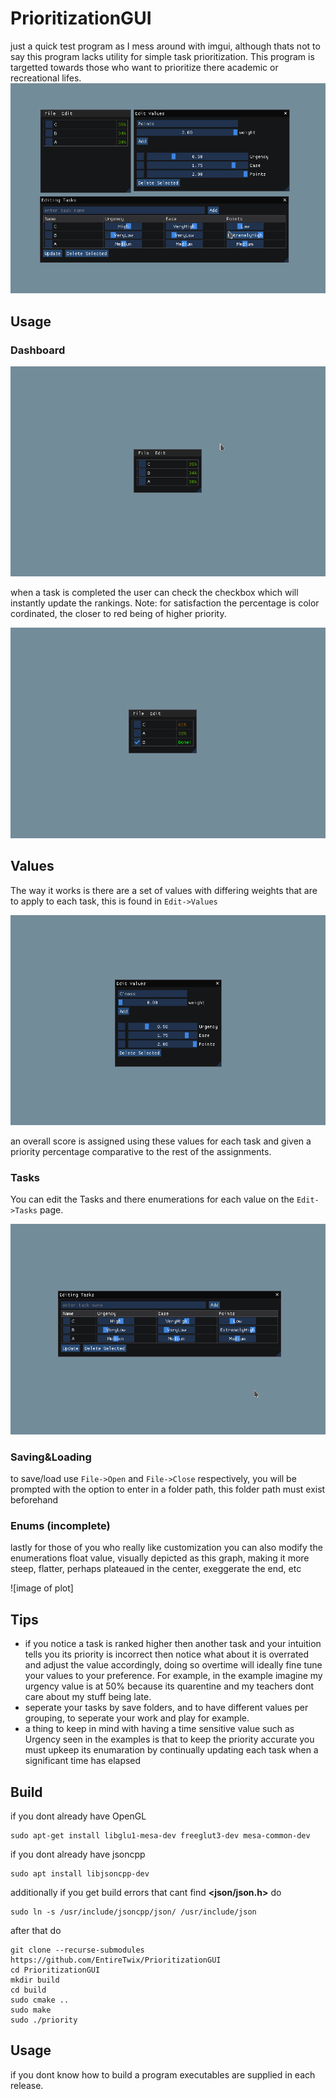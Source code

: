 # PrioritizationGUI

just a quick test program as I mess around with imgui, although thats not to say this program lacks utility for simple task prioritization.
This program is targetted towards those who want to prioritize there academic or recreational lifes.
![full example](https://github.com/EntireTwix/PrioritizationGUI/blob/main/primary_image.png)

## Usage

### Dashboard

![image of dashboard](https://github.com/EntireTwix/PrioritizationGUI/blob/main/dashboard.png)

when a task is completed the user can check the checkbox which will instantly update the rankings.
Note: for satisfaction the percentage is color cordinated, the closer to red being of higher priority.

![image of multiple done dashboard](https://github.com/EntireTwix/PrioritizationGUI/blob/main/dashboard_partial.png)

## Values

The way it works is there are a set of values with differing weights that are to apply to each task, this is found in `Edit->Values`

![image of edit values](https://github.com/EntireTwix/PrioritizationGUI/blob/main/editing_values.png)

an overall score is assigned using these values for each task and given a priority percentage comparative to the rest of
the assignments.

### Tasks

You can edit the Tasks and there enumerations for each value on the `Edit->Tasks` page.

![image of edit tasks](https://github.com/EntireTwix/PrioritizationGUI/blob/main/editing_task.png)

### Saving&Loading

to save/load use `File->Open` and `File->Close` respectively, you will be prompted with the option to enter in a folder path, this folder path must exist beforehand

### Enums (incomplete)

lastly for those of you who really like customization you can also modify the enumerations float value,
visually depicted as this graph, making it more steep, flatter, perhaps plateaued in the center, exeggerate the end, etc

![image of plot]

## Tips

- if you notice a task is ranked higher then another task and your intuition tells you its priority is incorrect then notice what about it is overrated and adjust the value accordingly, doing so overtime will ideally fine tune your values to your preference. For example, in the example imagine my urgency value is at 50% because its quarentine and my teachers dont care about my stuff being late.
- seperate your tasks by save folders, and to have different values per grouping, to seperate your work and play for example.
- a thing to keep in mind with having a time sensitive value such as Urgency seen in the examples is that to keep the priority accurate you must upkeep its enumaration by continually updating each task when a significant time has elapsed

## Build

if you dont already have OpenGL

```
sudo apt-get install libglu1-mesa-dev freeglut3-dev mesa-common-dev
```

if you dont already have jsoncpp

```
sudo apt install libjsoncpp-dev
```

additionally if you get build errors that cant find **<json/json.h>** do

```
sudo ln -s /usr/include/jsoncpp/json/ /usr/include/json
```

after that do

```
git clone --recurse-submodules https://github.com/EntireTwix/PrioritizationGUI
cd PrioritizationGUI
mkdir build
cd build
sudo cmake ..
sudo make
sudo ./priority
```

## Usage

if you dont know how to build a program executables are supplied in each release.
